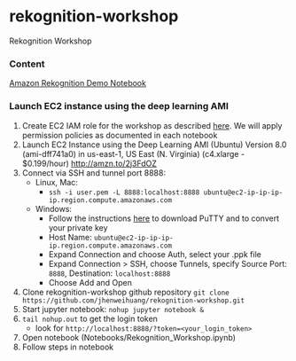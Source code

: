 # rekognition-workshop
Rekognition Workshop

### Content

[Amazon Rekognition Demo Notebook](Notebooks/Rekognition_Workshop.ipynb)

### Launch EC2 instance using the deep learning AMI

1. Create EC2 IAM role for the workshop as described [here](http://docs.aws.amazon.com/AWSEC2/latest/UserGuide/iam-roles-for-amazon-ec2.html#create-iam-role). We will apply permission policies as documented in each notebook
2. Launch EC2 Instance using the Deep Learning AMI (Ubuntu) Version 8.0 (ami-dff741a0) in us-east-1, US East (N. Virginia) (c4.xlarge - $0.199/hour) http://amzn.to/2j3FdOZ
3. Connect via SSH and tunnel port 8888:
    * Linux, Mac:
        - `ssh -i user.pem -L 8888:localhost:8888 ubuntu@ec2-ip-ip-ip-ip.region.compute.amazonaws.com`
    * Windows: 
        - Follow the instructions [here](http://docs.aws.amazon.com/AWSEC2/latest/UserGuide/putty.html) to download PuTTY and to convert your private key
        - Host Name: `ubuntu@ec2-ip-ip-ip-ip.region.compute.amazonaws.com`
        - Expand Connection and choose Auth, select your .ppk file
        - Expand Connection > SSH, choose Tunnels, specify Source Port: `8888`, Destination: `localhost:8888`
        - Choose Add and Open
4. Clone rekognition-workshop github repository `git clone https://github.com/jhenweihuang/rekognition-workshop.git`
5. Start jupyter notebook: `nohup jupyter notebook &`
6. `tail nohup.out` to get the login token
    * look for `http://localhost:8888/?token=<your_login_token>`
7. Open notebook (Notebooks/Rekognition_Workshop.ipynb)
8. Follow steps in notebook
